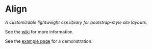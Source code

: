 # Align
*A customizable lightweight css library for bootstrap-style site layouts.*

See the [wiki](https://github.com/koerismo/align-css/wiki) for more information.

See the [example page](https://codepen.io/37fj4nd73/pen/BaWJqxz?editors=1100) for a demonstration.
